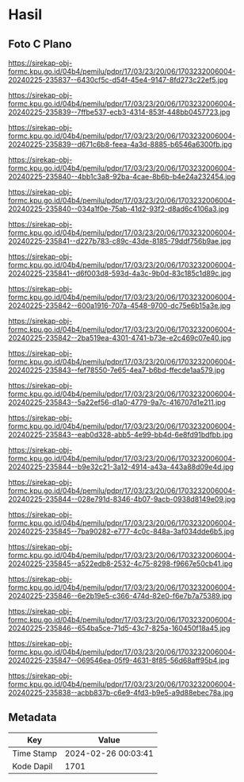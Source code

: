 # Hasil

## Foto C Plano

https://sirekap-obj-formc.kpu.go.id/04b4/pemilu/pdpr/17/03/23/20/06/1703232006004-20240225-235837--6430cf5c-d54f-45e4-9147-8fd273c22ef5.jpg

https://sirekap-obj-formc.kpu.go.id/04b4/pemilu/pdpr/17/03/23/20/06/1703232006004-20240225-235839--7ffbe537-ecb3-4314-853f-448bb0457723.jpg

https://sirekap-obj-formc.kpu.go.id/04b4/pemilu/pdpr/17/03/23/20/06/1703232006004-20240225-235839--d671c6b8-feea-4a3d-8885-b6546a6300fb.jpg

https://sirekap-obj-formc.kpu.go.id/04b4/pemilu/pdpr/17/03/23/20/06/1703232006004-20240225-235840--4bb1c3a8-92ba-4cae-8b6b-b4e24a232454.jpg

https://sirekap-obj-formc.kpu.go.id/04b4/pemilu/pdpr/17/03/23/20/06/1703232006004-20240225-235840--034a1f0e-75ab-41d2-93f2-d8ad6c4106a3.jpg

https://sirekap-obj-formc.kpu.go.id/04b4/pemilu/pdpr/17/03/23/20/06/1703232006004-20240225-235841--d227b783-c89c-43de-8185-79ddf756b9ae.jpg

https://sirekap-obj-formc.kpu.go.id/04b4/pemilu/pdpr/17/03/23/20/06/1703232006004-20240225-235841--d6f003d8-593d-4a3c-9b0d-83c185c1d89c.jpg

https://sirekap-obj-formc.kpu.go.id/04b4/pemilu/pdpr/17/03/23/20/06/1703232006004-20240225-235842--600a1916-707a-4548-9700-dc75e6b15a3e.jpg

https://sirekap-obj-formc.kpu.go.id/04b4/pemilu/pdpr/17/03/23/20/06/1703232006004-20240225-235842--2ba519ea-4301-4741-b73e-e2c469c07e40.jpg

https://sirekap-obj-formc.kpu.go.id/04b4/pemilu/pdpr/17/03/23/20/06/1703232006004-20240225-235843--fef78550-7e65-4ea7-b6bd-ffecde1aa579.jpg

https://sirekap-obj-formc.kpu.go.id/04b4/pemilu/pdpr/17/03/23/20/06/1703232006004-20240225-235843--5a22ef56-d1a0-4779-9a7c-416707d1e211.jpg

https://sirekap-obj-formc.kpu.go.id/04b4/pemilu/pdpr/17/03/23/20/06/1703232006004-20240225-235843--eab0d328-abb5-4e99-bb4d-6e8fd91bdfbb.jpg

https://sirekap-obj-formc.kpu.go.id/04b4/pemilu/pdpr/17/03/23/20/06/1703232006004-20240225-235844--b9e32c21-3a12-4914-a43a-443a88d09e4d.jpg

https://sirekap-obj-formc.kpu.go.id/04b4/pemilu/pdpr/17/03/23/20/06/1703232006004-20240225-235844--028e791d-8346-4b07-9acb-0938d8149e09.jpg

https://sirekap-obj-formc.kpu.go.id/04b4/pemilu/pdpr/17/03/23/20/06/1703232006004-20240225-235845--7ba90282-e777-4c0c-848a-3af034dde6b5.jpg

https://sirekap-obj-formc.kpu.go.id/04b4/pemilu/pdpr/17/03/23/20/06/1703232006004-20240225-235845--a522edb8-2532-4c75-8298-f9667e50cb41.jpg

https://sirekap-obj-formc.kpu.go.id/04b4/pemilu/pdpr/17/03/23/20/06/1703232006004-20240225-235846--6e2b19e5-c366-474d-82e0-f6e7b7a75389.jpg

https://sirekap-obj-formc.kpu.go.id/04b4/pemilu/pdpr/17/03/23/20/06/1703232006004-20240225-235846--654ba5ce-71d5-43c7-825a-160450f18a45.jpg

https://sirekap-obj-formc.kpu.go.id/04b4/pemilu/pdpr/17/03/23/20/06/1703232006004-20240225-235847--069546ea-05f9-4631-8f85-56d68aff95b4.jpg

https://sirekap-obj-formc.kpu.go.id/04b4/pemilu/pdpr/17/03/23/20/06/1703232006004-20240225-235838--acbb837b-c6e9-4fd3-b9e5-a9d88ebec78a.jpg


## Metadata

| Key        | Value               |
| ---------- | ------------------- |
| Time Stamp | 2024-02-26 00:03:41 |
| Kode Dapil | 1701                |




